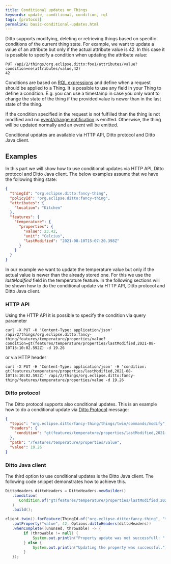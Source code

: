 ```yaml
---
title: Conditional updates on Things
keywords: update, conditional, condition, rql
tags: [protocol]
permalink: basic-conditional-updates.html
---
```



Ditto supports modifying, deleting or retrieving things based on specific conditions of the current thing state.
For example, we want to update a value of an attribute but only if the actual attribute value is 42.
In this case it is possible to specify a condition when updating the attribute value:
```http request
PUT /api/2/things/org.eclipse.ditto:foo1/attributes/value?condition=ne(attributes/value,42) 
42
```

Conditions are based on [RQL expressions](basic-rql.html) and define when a request should be applied to a Thing.
It is possible to use any field in your Thing to define a condition.
E.g. you can use a timestamp in case you only want to change the state of the thing if the provided value 
is newer than in the last state of the thing.


If the condition specified in the request is not fulfilled than the thing is not modified 
and no [event/change notification](basic-changenotifications.html) is emitted.
Otherwise, the thing will be updated normally and an event will be emitted.

Conditional updates are available via HTTP API, Ditto protocol and Ditto Java client.


## Examples

In this part we will show how to use conditional updates via HTTP API, Ditto protocol and Ditto Java client.
The below examples assume that we have the following thing state:
```json
{
  "thingId": "org.eclipse.ditto:fancy-thing",
  "policyId": "org.eclipse.ditto:fancy-thing",
  "attributes": {
    "location": "Kitchen"
  },
  "features": {
    "temperature": {
      "properties": {
        "value": 23.42,
        "unit": "Celcius",
        "lastModified": "2021-08-10T15:07:20.398Z"
      }
    }
  }
}
```

In our example we want to update the temperature value but only if the actual value is newer than the already stored one.
For this we use the _lastModified_ field in the temperature feature.
In the following sections will be shown how to do the conditional update via HTTP API, Ditto protocol 
and Ditto Java client.

### HTTP API

Using the HTTP API it is possible to specify the condition via query parameter
```http request
curl -X PUT -H 'Content-Type: application/json' /api/2/things/org.eclipse.ditto:fancy-thing/features/temperature/properties/value?condition=gt(features/temperature/properties/lastModified,2021-08-10T15:10:02.592Z) -d 19.26
```

or via HTTP header
```http request
curl -X PUT -H 'Content-Type: application/json' -H 'condition: gt(features/temperature/properties/lastModified,2021-08-10T15:10:02.592Z)' /api/2/things/org.eclipse.ditto:fancy-thing/features/temperature/properties/value -d 19.26
```

### Ditto protocol

The Ditto protocol supports also conditional updates. 
This is an example how to do a conditional update via [Ditto Protocol](protocol-specification.html) message:
```json
{
  "topic": "org.eclipse.ditto/fancy-thing/things/twin/commands/modify",
  "headers": {
    "condition": "gt(features/temperature/properties/lastModified,2021-08-10T15:10:02.592Z)" 
  },
  "path": "/features/temperature/properties/value",
  "value": 19.26
}
```

### Ditto Java client

The third option to use conditional updates is the Ditto Java client.
The following code snippet demonstrates how to achieve this.

```java
DittoHeaders dittoHeaders = DittoHeaders.newBuilder()
   .condition(
      Condition.of("gt(features/temperature/properties/lastModified,2021-08-10T15:10:02.592Z)")
   )
   .build();

client.twin().forFeature(ThingId.of("org.eclipse.ditto:fancy-thing", "temperature"))
   .putProperty("value", 42, Options.dittoHeaders(dittoHeaders))
   .whenComplete((ununsed, throwable) -> {
        if (throwable != null) {
            System.out.println("Property update was not successfull: " + throwable.getMessage());
        } else {
            System.out.println("Updating the property was successful.");
        }  
   });
```


